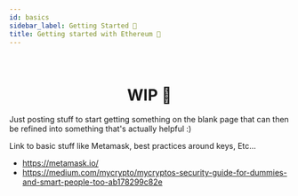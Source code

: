 ```yaml
---
id: basics
sidebar_label: Getting Started 🐛
title: Getting started with Ethereum 🐛
---
```


<br>
<h1 align='center'>WIP 🚧</h1>
Just posting stuff to start getting something on the blank page that can then be refined into something that's actually helpful :) 

<br>

Link to basic stuff like Metamask, best practices around keys, Etc...
- https://metamask.io/
- https://medium.com/mycrypto/mycryptos-security-guide-for-dummies-and-smart-people-too-ab178299c82e

